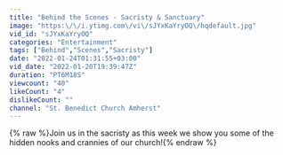 ```yaml
---
title: "Behind the Scenes - Sacristy & Sanctuary"
image: "https:\/\/i.ytimg.com\/vi\/sJYxKaYryOQ\/hqdefault.jpg"
vid_id: "sJYxKaYryOQ"
categories: "Entertainment"
tags: ["Behind","Scenes","Sacristy"]
date: "2022-01-24T01:31:55+03:00"
vid_date: "2022-01-20T19:39:47Z"
duration: "PT6M18S"
viewcount: "40"
likeCount: "4"
dislikeCount: ""
channel: "St. Benedict Church Amherst"
---
```

{% raw %}Join us in the sacristy as this week we show you some of the hidden nooks and crannies of our church!{% endraw %}
